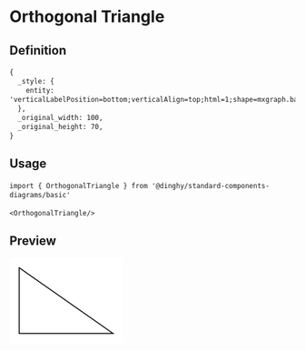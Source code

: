 # Orthogonal Triangle

## Definition

```
{
  _style: { 
    entity: 'verticalLabelPosition=bottom;verticalAlign=top;html=1;shape=mxgraph.basic.orthogonal_triangle',
  },
  _original_width: 100,
  _original_height: 70,
}
```

## Usage

```
import { OrthogonalTriangle } from '@dinghy/standard-components-diagrams/basic'

<OrthogonalTriangle/>
```

## Preview

<img src="./orthogonal-triangle.png" width="200"/>
